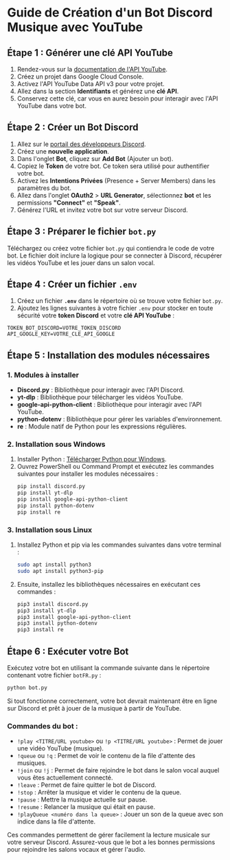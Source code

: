 # Guide de Création d'un Bot Discord Musique avec YouTube

## Étape 1 : Générer une clé API YouTube

1. Rendez-vous sur la [documentation de l'API YouTube](https://developers.google.com/youtube/v3/getting-started?hl=fr).
2. Créez un projet dans Google Cloud Console.
3. Activez l'API YouTube Data API v3 pour votre projet.
4. Allez dans la section **Identifiants** et générez une **clé API**.
5. Conservez cette clé, car vous en aurez besoin pour interagir avec l'API YouTube dans votre bot.

## Étape 2 : Créer un Bot Discord

1. Allez sur le [portail des développeurs Discord](https://discord.com/developers/docs/intro).
2. Créez une **nouvelle application**.
3. Dans l'onglet **Bot**, cliquez sur **Add Bot** (Ajouter un bot).
4. Copiez le **Token** de votre bot. Ce token sera utilisé pour authentifier votre bot.
5. Activez les **Intentions Privées** (Presence + Server Members) dans les paramètres du bot.
6. Allez dans l'onglet **OAuth2** > **URL Generator**, sélectionnez **bot** et les permissions **"Connect"** et **"Speak"**.
7. Générez l'URL et invitez votre bot sur votre serveur Discord.

## Étape 3 : Préparer le fichier `bot.py`

Téléchargez ou créez votre fichier `bot.py` qui contiendra le code de votre bot. Le fichier doit inclure la logique pour se connecter à Discord, récupérer les vidéos YouTube et les jouer dans un salon vocal.

## Étape 4 : Créer un fichier `.env`

1. Créez un fichier **`.env`** dans le répertoire où se trouve votre fichier `bot.py`.
2. Ajoutez les lignes suivantes à votre fichier `.env` pour stocker en toute sécurité votre **token Discord** et votre **clé API YouTube** :

```env
TOKEN_BOT_DISCORD=VOTRE_TOKEN_DISCORD
API_GOOGLE_KEY=VOTRE_CLE_API_GOOGLE
```

## Étape 5 : Installation des modules nécessaires

### 1. Modules à installer
- **Discord.py** : Bibliothèque pour interagir avec l'API Discord.
- **yt-dlp** : Bibliothèque pour télécharger les vidéos YouTube.
- **google-api-python-client** : Bibliothèque pour interagir avec l'API YouTube.
- **python-dotenv** : Bibliothèque pour gérer les variables d'environnement.
- **re** : Module natif de Python pour les expressions régulières.

### 2. Installation sous Windows
1. Installer Python : [Télécharger Python pour Windows](https://www.python.org/downloads/windows/).
2. Ouvrez PowerShell ou Command Prompt et exécutez les commandes suivantes pour installer les modules nécessaires :
    ```bash
    pip install discord.py
    pip install yt-dlp
    pip install google-api-python-client
    pip install python-dotenv
    pip install re
    ```

### 3. Installation sous Linux
1. Installez Python et pip via les commandes suivantes dans votre terminal :
    ```bash
    sudo apt install python3
    sudo apt install python3-pip
    ```
2. Ensuite, installez les bibliothèques nécessaires en exécutant ces commandes :
    ```bash
    pip3 install discord.py
    pip3 install yt-dlp
    pip3 install google-api-python-client
    pip3 install python-dotenv
    pip3 install re
    ```

## Étape 6 : Exécuter votre Bot
Exécutez votre bot en utilisant la commande suivante dans le répertoire contenant votre fichier `botFR.py` :
```bash
python bot.py
```
Si tout fonctionne correctement, votre bot devrait maintenant être en ligne sur Discord et prêt à jouer de la musique à partir de YouTube.

### Commandes du bot :
- `!play <TITRE/URL youtube>` ou `!p <TITRE/URL youtube>` : Permet de jouer une vidéo YouTube (musique).
- `!queue` ou `!q` : Permet de voir le contenu de la file d'attente des musiques.
- `!join` ou `!j` : Permet de faire rejoindre le bot dans le salon vocal auquel vous êtes actuellement connecté.
- `!leave` : Permet de faire quitter le bot de Discord.
- `!stop` : Arrêter la musique et vider le contenu de la queue.
- `!pause` : Mettre la musique actuelle sur pause.
- `!resume` : Relancer la musique qui était en pause.
- `!playQueue <numéro dans la queue>` : Jouer un son de la queue avec son indice dans la file d'attente.

Ces commandes permettent de gérer facilement la lecture musicale sur votre serveur Discord. Assurez-vous que le bot a les bonnes permissions pour rejoindre les salons vocaux et gérer l'audio.
